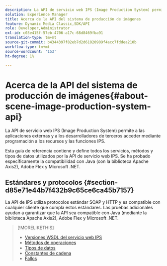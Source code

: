 ```yaml
---
description: La API de servicio web IPS (Image Production System) permite a las aplicaciones externas y a los desarrolladores de terceros acceder mediante programación a los recursos y las funciones IPS.
solution: Experience Manager
title: Acerca de la API del sistema de producción de imágenes
feature: Dynamic Media Classic,SDK/API
role: Developer,Administrator
exl-id: c03e415f-57eb-4706-a17c-68d8469fba91
translation-type: tm+mt
source-git-commit: b4344397f82eb7d2d61020909f4acc7fddea210b
workflow-type: tm+mt
source-wordcount: '153'
ht-degree: 1%

---
```


# Acerca de la API del sistema de producción de imágenes{#about-scene-image-production-system-api}

La API de servicio web IPS (Image Production System) permite a las aplicaciones externas y a los desarrolladores de terceros acceder mediante programación a los recursos y las funciones IPS.

Esta guía de referencia contiene y define todos los servicios, métodos y tipos de datos utilizados por la API de servicio web IPS. Se ha probado específicamente la compatibilidad con Java (con la biblioteca Apache Axis2), Adobe Flex y Microsoft .NET.

## Estándares y protocolos {#section-d85e71e44b7f432b9c65ce6ca45b7157}

La API de IPS utiliza protocolos estándar SOAP y HTTP y es compatible con cualquier cliente que cumpla estos estándares. Las pruebas adicionales ayudan a garantizar que la API sea compatible con Java (mediante la biblioteca Apache Axis2), Adobe Flex y Microsoft .NET.

>[!MORELIKETHIS]
>
>* [Versiones WSDL del servicio web IPS](c-wsdl-versions.md#concept-aff3e13f3b59486882260b5f2e962226)
>* [Métodos de operaciones](operations/c-operations-intro/c-methods/c-methods.md)
>* [Tipos de datos](types/c-data-types/c-data-types.md#concept-dcf2ce73ff334e22bc4c634e3a0a50a6)
>* [Constantes de cadena](string-constants/c-string-constants/c-string-constants.md)
>* [Fallos](faults/c-faults/c-faults.md#concept-28c5e495f39443ecab05384d8cf8ab6b)

